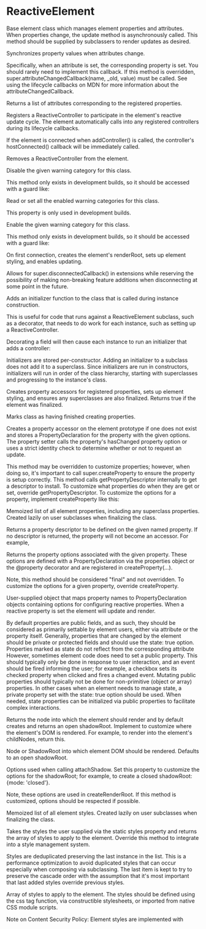 # ReactiveElement

Base element class which manages element properties and attributes. When properties change, the update method is asynchronously called. This method should be supplied by subclassers to render updates as desired.

Synchronizes property values when attributes change.

Specifically, when an attribute is set, the corresponding property is set. You should rarely need to implement this callback. If this method is overridden, super.attributeChangedCallback(name, _old, value) must be called. See using the lifecycle callbacks on MDN for more information about the attributeChangedCallback.

Returns a list of attributes corresponding to the registered properties.

Registers a ReactiveController to participate in the element's reactive update cycle. The element automatically calls into any registered controllers during its lifecycle callbacks.

If the element is connected when addController() is called, the controller's hostConnected() callback will be immediately called.

Removes a ReactiveController from the element.

Disable the given warning category for this class.

This method only exists in development builds, so it should be accessed with a guard like:

Read or set all the enabled warning categories for this class.

This property is only used in development builds.

Enable the given warning category for this class.

This method only exists in development builds, so it should be accessed with a guard like:

On first connection, creates the element's renderRoot, sets up element styling, and enables updating.

Allows for super.disconnectedCallback() in extensions while reserving the possibility of making non-breaking feature additions when disconnecting at some point in the future.

Adds an initializer function to the class that is called during instance construction.

This is useful for code that runs against a ReactiveElement subclass, such as a decorator, that needs to do work for each instance, such as setting up a ReactiveController.

Decorating a field will then cause each instance to run an initializer that adds a controller:

Initializers are stored per-constructor. Adding an initializer to a subclass does not add it to a superclass. Since initializers are run in constructors, initializers will run in order of the class hierarchy, starting with superclasses and progressing to the instance's class.

Creates property accessors for registered properties, sets up element styling, and ensures any superclasses are also finalized. Returns true if the element was finalized.

Marks class as having finished creating properties.

Creates a property accessor on the element prototype if one does not exist and stores a PropertyDeclaration for the property with the given options. The property setter calls the property's hasChanged property option or uses a strict identity check to determine whether or not to request an update.

This method may be overridden to customize properties; however, when doing so, it's important to call super.createProperty to ensure the property is setup correctly. This method calls getPropertyDescriptor internally to get a descriptor to install. To customize what properties do when they are get or set, override getPropertyDescriptor. To customize the options for a property, implement createProperty like this:

Memoized list of all element properties, including any superclass properties. Created lazily on user subclasses when finalizing the class.

Returns a property descriptor to be defined on the given named property. If no descriptor is returned, the property will not become an accessor. For example,

Returns the property options associated with the given property. These options are defined with a PropertyDeclaration via the properties object or the @property decorator and are registered in createProperty(...).

Note, this method should be considered "final" and not overridden. To customize the options for a given property, override createProperty.

User-supplied object that maps property names to PropertyDeclaration objects containing options for configuring reactive properties. When a reactive property is set the element will update and render.

By default properties are public fields, and as such, they should be considered as primarily settable by element users, either via attribute or the property itself. Generally, properties that are changed by the element should be private or protected fields and should use the state: true option. Properties marked as state do not reflect from the corresponding attribute However, sometimes element code does need to set a public property. This should typically only be done in response to user interaction, and an event should be fired informing the user; for example, a checkbox sets its checked property when clicked and fires a changed event. Mutating public properties should typically not be done for non-primitive (object or array) properties. In other cases when an element needs to manage state, a private property set with the state: true option should be used. When needed, state properties can be initialized via public properties to facilitate complex interactions.

Returns the node into which the element should render and by default creates and returns an open shadowRoot. Implement to customize where the element's DOM is rendered. For example, to render into the element's childNodes, return this.

Node or ShadowRoot into which element DOM should be rendered. Defaults to an open shadowRoot.

Options used when calling attachShadow. Set this property to customize the options for the shadowRoot; for example, to create a closed shadowRoot: {mode: 'closed'}.

Note, these options are used in createRenderRoot. If this method is customized, options should be respected if possible.

Memoized list of all element styles. Created lazily on user subclasses when finalizing the class.

Takes the styles the user supplied via the static styles property and returns the array of styles to apply to the element. Override this method to integrate into a style management system.

Styles are deduplicated preserving the last instance in the list. This is a performance optimization to avoid duplicated styles that can occur especially when composing via subclassing. The last item is kept to try to preserve the cascade order with the assumption that it's most important that last added styles override previous styles.

Array of styles to apply to the element. The styles should be defined using the css tag function, via constructible stylesheets, or imported from native CSS module scripts.

Note on Content Security Policy: Element styles are implemented with <style> tags when the browser doesn't support adopted StyleSheets. To use such <style> tags with the style-src CSP directive, the style-src value must either include 'unsafe-inline' or nonce-<base64-value> with <base64-value> replaced be a server-generated nonce. To provide a nonce to use on generated <style> elements, set window.litNonce to a server-generated nonce in your page's HTML, before loading application code:

Note, this method should be considered final and not overridden. It is overridden on the element instance with a function that triggers the first update.

Invoked when the element is first updated. Implement to perform one time work on the element after update.

Map of changed properties with old values

Setting properties inside this method will trigger the element to update again after this update cycle completes.

Override point for the updateComplete promise.

It is not safe to override the updateComplete getter directly due to a limitation in TypeScript which means it is not possible to call a superclass getter (e.g. super.updateComplete.then(...)) when the target language is ES5 (https://github.com/microsoft/TypeScript/issues/338). This method should be overridden instead. For example:

Is set to true after the first update. The element code cannot assume that renderRoot exists before the element hasUpdated.

True if there is a pending update as a result of calling requestUpdate(). Should only be read.

Performs an element update. Note, if an exception is thrown during the update, firstUpdated and updated will not be called.

Call performUpdate() to immediately process a pending update. This should generally not be needed, but it can be done in rare cases when you need to update synchronously. Note: To ensure performUpdate() synchronously completes a pending update, it should not be overridden. In LitElement 2.x it was suggested to override performUpdate() to also customizing update scheduling. Instead, you should now override scheduleUpdate(). For backwards compatibility with LitElement 2.x, scheduling updates via performUpdate() continues to work, but will make also calling performUpdate() to synchronously process updates difficult.

Requests an update which is processed asynchronously. This should be called when an element should update based on some state not triggered by setting a reactive property. In this case, pass no arguments. It should also be called when manually implementing a property setter. In this case, pass the property name and oldValue to ensure that any configured property options are honored.

name of requesting property

old value of requesting property

property options to use instead of the previously configured options

Schedules an element update. You can override this method to change the timing of updates by returning a Promise. The update will await the returned Promise, and you should resolve the Promise to allow the update to proceed. If this method is overridden, super.scheduleUpdate() must be called.

For instance, to schedule updates to occur just before the next frame:

Controls whether or not update() should be called when the element requests an update. By default, this method always returns true, but this can be customized to control when to update.

Map of changed properties with old values

Updates the element. This method reflects property values to attributes. It can be overridden to render and keep updated element DOM. Setting properties inside this method will not trigger another update.

Map of changed properties with old values

Returns a Promise that resolves when the element has completed updating. The Promise value is a boolean that is true if the element completed the update without triggering another update. The Promise result is false if a property was set inside updated(). If the Promise is rejected, an exception was thrown during the update.

To await additional asynchronous work, override the getUpdateComplete method. For example, it is sometimes useful to await a rendered element before fulfilling this Promise. To do this, first await super.getUpdateComplete(), then any subsequent state.

Invoked whenever the element is updated. Implement to perform post-updating tasks via DOM APIs, for example, focusing an element.

Map of changed properties with old values

Setting properties inside this method will trigger the element to update again after this update cycle completes.

Invoked before update() to compute values needed during the update.

Implement willUpdate to compute property values that depend on other properties and are used in the rest of the update process.

Converts property values to and from attribute values.

Called to convert an attribute value to a property value.

Called to convert a property value to an attribute value.

It returns unknown instead of string, to be compatible with https://github.com/WICG/trusted-types (and similar efforts).

Defines options for a property accessor.

Indicates how and whether the property becomes an observed attribute. If the value is false, the property is not added to observedAttributes. If true or absent, the lowercased property name is observed (e.g. fooBar becomes foobar). If a string, the string value is observed (e.g attribute: 'foo-bar').

Indicates how to convert the attribute to/from a property. If this value is a function, it is used to convert the attribute value a the property value. If it's an object, it can have keys for fromAttribute and toAttribute. If no toAttribute function is provided and reflect is set to true, the property value is set directly to the attribute. A default converter is used if none is provided; it supports Boolean, String, Number, Object, and Array. Note, when a property changes and the converter is used to update the attribute, the property is never updated again as a result of the attribute changing, and vice versa.

Indicates whether an accessor will be created for this property. By default, an accessor will be generated for this property that requests an update when set. If this flag is true, no accessor will be created, and it will be the user's responsibility to call this.requestUpdate(propertyName, oldValue) to request an update when the property changes.

Indicates if the property should reflect to an attribute. If true, when the property is set, the attribute is set using the attribute name determined according to the rules for the attribute property option and the value of the property converted using the rules from the converter property option.

When set to true, indicates the property is internal private state. The property should not be set by users. When using TypeScript, this property should be marked as private or protected, and it is also a common practice to use a leading _ in the name. The property is not added to observedAttributes.

Indicates the type of the property. This is used only as a hint for the converter to determine how to convert the attribute to/from a property.

A function that indicates if a property should be considered changed when it is set. The function should take the newValue and oldValue and return true if an update should be requested.

Map of properties to PropertyDeclaration options. For each property an accessor is made, and the property is processed according to the PropertyDeclaration options.

A Map of property keys to values.

Takes an optional type parameter T, which when specified as a non-any, non-unknown type, will make the Map more strongly-typed, associating the map keys with their corresponding value type on T. Use PropertyValues<this> when overriding ReactiveElement.update() and other lifecycle methods in order to get stronger type-checking on keys and values.


1. ReactiveElementAttributesControllersDev modeLifecycleOtherPropertiesRenderingStylesUpdates
2. Attributes
3. Controllers
4. Dev mode
5. Lifecycle
6. Other
7. Properties
8. Rendering
9. Styles
10. Updates
11. ComplexAttributeConverter
12. PropertyDeclaration
13. PropertyDeclarations
14. PropertyValues


1. Attributes
2. Controllers
3. Dev mode
4. Lifecycle
5. Other
6. Properties
7. Rendering
8. Styles
9. Updates

```
update
```

```
import { ReactiveElement } from 'lit';
```

```
string
```

```
null | string
```

```
null | string
```

```
super.attributeChangedCallback(name, _old, value)
```

```
attributeChangedCallback
```

```
ReactiveController
```

```
ReactiveController
```

```
addController()
```

```
hostConnected()
```

```
ReactiveController
```

```
ReactiveController
```

```
// Disable for all ReactiveElement subclassesReactiveElement.disableWarning?.('migration');// Disable for only MyElement and subclassesMyElement.disableWarning?.('migration');
```

```
// Disable for all ReactiveElement subclassesReactiveElement.disableWarning?.('migration');// Disable for only MyElement and subclassesMyElement.disableWarning?.('migration');
```

```
// Disable for all ReactiveElement subclasses
```

```
ReactiveElement.disableWarning?.('migration');
```

```
// Disable for only MyElement and subclasses
```

```
MyElement.disableWarning?.('migration');
```

```
// Enable for all ReactiveElement subclassesReactiveElement.enableWarning?.('migration');// Enable for only MyElement and subclassesMyElement.enableWarning?.('migration');
```

```
// Enable for all ReactiveElement subclassesReactiveElement.enableWarning?.('migration');// Enable for only MyElement and subclassesMyElement.enableWarning?.('migration');
```

```
// Enable for all ReactiveElement subclasses
```

```
ReactiveElement.enableWarning?.('migration');
```

```
// Enable for only MyElement and subclasses
```

```
MyElement.enableWarning?.('migration');
```

```
super.disconnectedCallback()
```

```
Initializer
```

```
ReactiveElement
```

```
ReactiveController
```

```
const myDecorator = (target: typeof ReactiveElement, key: string) => {  target.addInitializer((instance: ReactiveElement) => {    // This is run during construction of the element    new MyController(instance);  });}
```

```
const myDecorator = (target: typeof ReactiveElement, key: string) => {  target.addInitializer((instance: ReactiveElement) => {    // This is run during construction of the element    new MyController(instance);  });}
```

```
const myDecorator = (target: typeof ReactiveElement, key: string) => {
```

```
target.addInitializer((instance: ReactiveElement) => {
```

```
// This is run during construction of the element
```

```
new MyController(instance);
```

```
});
```

```
}
```

```
class MyElement extends LitElement {  @myDecorator foo;}
```

```
class MyElement extends LitElement {  @myDecorator foo;}
```

```
class MyElement extends LitElement {
```

```
@myDecorator foo;
```

```
}
```

```
PropertyDeclaration
```

```
hasChanged
```

```
PropertyKey
```

```
PropertyDeclaration<unknown, unknown>
```

```
super.createProperty
```

```
getPropertyDescriptor
```

```
getPropertyDescriptor
```

```
createProperty
```

```
static createProperty(name, options) {  options = Object.assign(options, {myOption: true});  super.createProperty(name, options);}
```

```
static createProperty(name, options) {  options = Object.assign(options, {myOption: true});  super.createProperty(name, options);}
```

```
static createProperty(name, options) {
```

```
options = Object.assign(options, {myOption: true});
```

```
super.createProperty(name, options);
```

```
}
```

```
PropertyKey
```

```
string | symbol
```

```
PropertyDeclaration<unknown, unknown>
```

```
class MyElement extends LitElement {  static getPropertyDescriptor(name, key, options) {    const defaultDescriptor =        super.getPropertyDescriptor(name, key, options);    const setter = defaultDescriptor.set;    return {      get: defaultDescriptor.get,      set(value) {        setter.call(this, value);        // custom action.      },      configurable: true,      enumerable: true    }  }}
```

```
class MyElement extends LitElement {  static getPropertyDescriptor(name, key, options) {    const defaultDescriptor =        super.getPropertyDescriptor(name, key, options);    const setter = defaultDescriptor.set;    return {      get: defaultDescriptor.get,      set(value) {        setter.call(this, value);        // custom action.      },      configurable: true,      enumerable: true    }  }}
```

```
class MyElement extends LitElement {
```

```
static getPropertyDescriptor(name, key, options) {
```

```
const defaultDescriptor =
```

```
super.getPropertyDescriptor(name, key, options);
```

```
const setter = defaultDescriptor.set;
```

```
return {
```

```
get: defaultDescriptor.get,
```

```
set(value) {
```

```
setter.call(this, value);
```

```
// custom action.
```

```
},
```

```
configurable: true,
```

```
enumerable: true
```

```
}
```

```
}
```

```
}
```

```
PropertyDeclaration
```

```
properties
```

```
@property
```

```
createProperty(...)
```

```
PropertyKey
```

```
createProperty
```

```
PropertyDeclaration
```

```
state: true
```

```
state
```

```
checked
```

```
changed
```

```
state: true
```

```
this
```

```
attachShadow
```

```
{mode: 'closed'}
```

```
createRenderRoot
```

```
static styles
```

```
CSSResultGroup
```

```
css
```

```
<style>
```

```
<style>
```

```
nonce-<base64-value>
```

```
<base64-value>
```

```
<style>
```

```
window.litNonce
```

```
<script>  // Generated and unique per request:  window.litNonce = 'a1b2c3d4';</script>
```

```
<script>  // Generated and unique per request:  window.litNonce = 'a1b2c3d4';</script>
```

```
<script>
```

```
// Generated and unique per request:
```

```
window.litNonce = 'a1b2c3d4';
```

```
</script>
```

```
boolean
```

```
Map<PropertyKey, unknown> | PropertyValueMap<any>
```

```
firstUpdated() {  this.renderRoot.getElementById('my-text-area').focus();}
```

```
firstUpdated() {  this.renderRoot.getElementById('my-text-area').focus();}
```

```
firstUpdated() {
```

```
this.renderRoot.getElementById('my-text-area').focus();
```

```
}
```

```
updateComplete
```

```
updateComplete
```

```
super.updateComplete.then(...)
```

```
class MyElement extends LitElement {  override async getUpdateComplete() {    const result = await super.getUpdateComplete();    await this._myChild.updateComplete;    return result;  }}
```

```
class MyElement extends LitElement {  override async getUpdateComplete() {    const result = await super.getUpdateComplete();    await this._myChild.updateComplete;    return result;  }}
```

```
class MyElement extends LitElement {
```

```
override async getUpdateComplete() {
```

```
const result = await super.getUpdateComplete();
```

```
await this._myChild.updateComplete;
```

```
return result;
```

```
}
```

```
}
```

```
true
```

```
renderRoot
```

```
hasUpdated
```

```
requestUpdate()
```

```
firstUpdated
```

```
updated
```

```
performUpdate()
```

```
performUpdate()
```

```
performUpdate()
```

```
scheduleUpdate()
```

```
performUpdate()
```

```
performUpdate()
```

```
name
```

```
oldValue
```

```
PropertyKey
```

```
unknown
```

```
PropertyDeclaration<unknown, unknown>
```

```
super.scheduleUpdate()
```

```
override protected async scheduleUpdate(): Promise<unknown> {  await new Promise((resolve) => requestAnimationFrame(() => resolve()));  super.scheduleUpdate();}
```

```
override protected async scheduleUpdate(): Promise<unknown> {  await new Promise((resolve) => requestAnimationFrame(() => resolve()));  super.scheduleUpdate();}
```

```
override protected async scheduleUpdate(): Promise<unknown> {
```

```
await new Promise((resolve) => requestAnimationFrame(() => resolve()));
```

```
super.scheduleUpdate();
```

```
}
```

```
update()
```

```
true
```

```
Map<PropertyKey, unknown> | PropertyValueMap<any>
```

```
Map<PropertyKey, unknown> | PropertyValueMap<any>
```

```
true
```

```
false
```

```
updated()
```

```
getUpdateComplete
```

```
super.getUpdateComplete()
```

```
Map<PropertyKey, unknown> | PropertyValueMap<any>
```

```
update()
```

```
Map<PropertyKey, unknown> | PropertyValueMap<any>
```

```
willUpdate
```

```
willUpdate(changedProperties) {  // only need to check changed properties for an expensive computation.  if (changedProperties.has('firstName') || changedProperties.has('lastName')) {    this.sha = computeSHA(`${this.firstName} ${this.lastName}`);  }}render() {  return html`SHA: ${this.sha}`;}
```

```
willUpdate(changedProperties) {  // only need to check changed properties for an expensive computation.  if (changedProperties.has('firstName') || changedProperties.has('lastName')) {    this.sha = computeSHA(`${this.firstName} ${this.lastName}`);  }}render() {  return html`SHA: ${this.sha}`;}
```

```
willUpdate(changedProperties) {
```

```
// only need to check changed properties for an expensive computation.
```

```
if (changedProperties.has('firstName') || changedProperties.has('lastName')) {
```

```
this.sha = computeSHA(`${this.firstName} ${this.lastName}`);
```

```
}
```

```
}
```

```
render() {
```

```
return html`SHA: ${this.sha}`;
```

```
}
```

```
import { ComplexAttributeConverter } from 'lit';
```

```
null | string
```

```
TypeHint
```

```
Type
```

```
TypeHint
```

```
import { PropertyDeclaration } from 'lit';
```

```
false
```

```
observedAttributes
```

```
fooBar
```

```
foobar
```

```
attribute: 'foo-bar'
```

```
fromAttribute
```

```
toAttribute
```

```
toAttribute
```

```
reflect
```

```
true
```

```
converter
```

```
Boolean
```

```
String
```

```
Number
```

```
Object
```

```
Array
```

```
true
```

```
this.requestUpdate(propertyName, oldValue)
```

```
true
```

```
attribute
```

```
converter
```

```
true
```

```
private
```

```
protected
```

```
_
```

```
observedAttributes
```

```
converter
```

```
newValue
```

```
oldValue
```

```
true
```

```
Type
```

```
Type
```

```
import { PropertyDeclarations } from 'lit';
```

```
import { PropertyValues } from 'lit';
```

```
T ? PropertyValueMap<T> : Map<PropertyKey, unknown>
```

```
PropertyValues<this>
```

